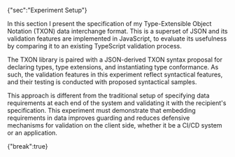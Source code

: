 {"sec":"Experiment Setup"}

In this section I present the specification of my Type-Extensible Object Notation (TXON) data interchange format. This is a superset of JSON and its validation features are implemented in JavaScript, to evaluate its usefulness by comparing it to an existing TypeScript validation process.

The TXON library is paired with a JSON-derived TXON syntax proposal for declaring types, type extensions, and instantiating type conformance. As such, the validation features in this experiment reflect syntactical features, and their testing is conducted with proposed syntactical samples.

This approach is different from the traditional setup of specifying data requirements at each end of the system and validating it with the recipient's specification. This experiment must demonstrate that embedding requirements in data improves guarding and reduces defensive mechanisms for validation on the client side, whether it be a CI/CD system or an application.

{"break":true}